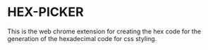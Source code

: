 # HEX-PICKER
This is the web chrome extension for creating the hex code for the generation of the hexadecimal code for css styling.
